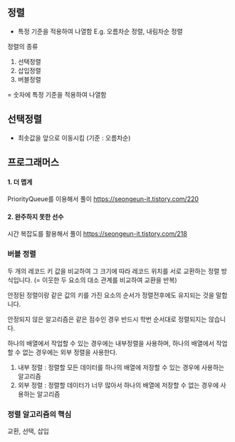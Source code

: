 
## 정렬
* 특정 기준을 적용하여 나열함
E.g. 오름차순 정렬, 내림차순 정렬

정렬의 종류
1. 선택정렬
2. 삽입정렬
3. 버블정렬

= 숫자에 특정 기준을 적용하여 나열함

## 선택정렬
* 최솟값을 앞으로 이동시킴 (기준 : 오름차순)



## 프로그래머스
#### 1. 더 맵게
PriorityQueue를 이용해서 풀이
https://seongeun-it.tistory.com/220

#### 2. 완주하지 못한 선수
시간 복잡도를 활용해서 풀이
https://seongeun-it.tistory.com/218

### 버블 정렬

두 개의 레코드 키 값을 비교하여 그 크기에 따라 레코드 위치를 서로 교환하는 정렬 방식입니다. (= 이웃한 두 요소의 대소 관계를 비교하여 교환을 반복)

안정된 정렬이랑 같은 값의 키를 가진 요소의 순서가 정렬전후에도 유지되는 것을 말합니다.

안정되지 않은 알고리즘은 같은 점수인 경우 반드시 학번 순서대로 정렬되지는 않습니다.

하나의 배열에서 작업할 수 있는 경우에는 내부정렬을 사용하며, 하나의 배열에서 작업할 수 없는 경우에는 외부 정렬을 사용한다.

1. 내부 정렬 : 정렬할 모든 데이터를 하나의 배열에 저장할 수 있는 경우에 사용하는 알고리즘
2. 외부 정렬 : 정렬할 데이터가 너무 많아서 하나의 배열에 저장할 수 없는 경우에 사용하는 알고리즘

### 정렬 알고리즘의 핵심

교환, 선택, 삽입